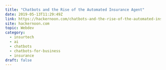 ```yaml
---
title: "Chatbots and the Rise of the Automated Insurance Agent"
date: 2019-05-13T11:29:49Z
link: https://hackernoon.com/chatbots-and-the-rise-of-the-automated-insurance-agent-3d355fe94021?source=rss----3a8144eabfe3---4&utm_medium=RSS&utm_source=hune
site: hackernoon.com
topic: Webdev
category:
  - insurtech
  - ai
  - chatbots
  - chatbots-for-business
  - insurance
draft: false
---
```

